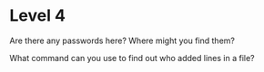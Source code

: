 # Level 4

Are there any passwords here? Where might you find them?

What command can you use to find out who added lines in a file?
